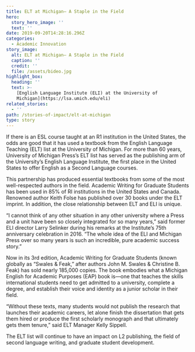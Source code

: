 ```yaml
---
title: ELT at Michigan— A Staple in the Field
hero:
  story_hero_image: ''
  text: ''
date: 2019-09-20T14:28:16.296Z
categories:
  - Academic Innovation
story_image:
  alt: ELT at Michigan— A Staple in the Field
  caption: ''
  credit: ''
  file: /assets/bideo.jpg
highlight_box:
  heading: ''
  text: >-
    [English Language Institute (ELI) at the University of
    Michigan](https://lsa.umich.edu/eli)
related_stories:
  - ''
path: /stories-of-impact/elt-at-michigan
type: story
---
```

If there is an ESL course taught at an R1 institution in the United States, the odds are good that it has used a textbook from the English Language Teaching (ELT) list at the University of Michigan. For more than 60 years, University of Michigan Press’s ELT list has served as the publishing arm of the University’s English Language Institute, the first place in the United States to offer English as a Second Language courses. 

This partnership has produced essential textbooks from some of the most well-respected authors in the field. Academic Writing for Graduate Students has been used in 85% of RI institutions in the United States and Canada. Renowned author Keith Folse has published over 30 books under the ELT imprint. In addition, the close relationship between ELT and ELI is unique.

“I cannot think of any other situation in any other university where a Press and a unit have been so closely integrated for so many years,” said former ELI director Larry Selinker during his remarks at the Institute’s 75th anniversary celebration in 2016. “The whole idea of the ELI and Michigan Press over so many years is such an incredible, pure academic success story.”

Now in its 3rd edition, Academic Writing for Graduate Students (known globally as “Swales & Feak,” after authors John M. Swales & Christine B. Feak) has sold nearly 185,000 copies. The book embodies what a Michigan English for Academic Purposes (EAP) book is—one that teaches the skills international students need to get admitted to a university, complete a degree, and establish their voice and identity as a junior scholar in their field.

“Without these texts, many students would not publish the research that launches their academic careers, let alone finish the dissertation that gets them hired or produce the first scholarly monograph and that ultimately gets them tenure,” said ELT Manager Kelly Sippell. 

The ELT list will continue to have an impact on L2 publishing, the field of second language writing, and graduate student development.
